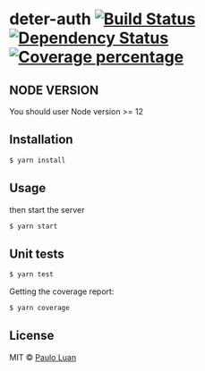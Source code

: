 # deter-auth [![Build Status][travis-image]][travis-url] [![Dependency Status][daviddm-image]][daviddm-url] [![Coverage percentage][coveralls-image]][coveralls-url]
> 

## NODE VERSION

You should user Node version >= 12 

## Installation

```sh
$ yarn install
```

## Usage

then start the server

```sh
$ yarn start
```

## Unit tests

```sh
$ yarn test
```

Getting the coverage report:
```sh
$ yarn coverage
```

## License

MIT © [Paulo Luan](http://terrabrasilis.dpi.inpe.br)

[travis-image]: https://travis-ci.com/terrabrasilis/deter-auth.svg?branch=master
[travis-url]: https://travis-ci.com/terrabrasilis/deter-auth
[daviddm-image]: https://david-dm.org/terrabrasilis/deter-auth.svg?theme=shields.io
[daviddm-url]: https://david-dm.org/terrabrasilis/deter-auth
[coveralls-image]: https://coveralls.io/repos/terrabrasilis/deter-auth/badge.svg
[coveralls-url]: https://coveralls.io/r/terrabrasilis/deter-auth
